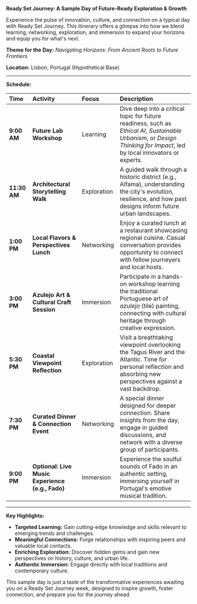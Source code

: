 **Ready Set Journey: A Sample Day of Future-Ready Exploration & Growth**

Experience the pulse of innovation, culture, and connection on a typical day with Ready Set Journey. This itinerary offers a glimpse into how we blend learning, networking, exploration, and immersion to expand your horizons and equip you for what's next.

**Theme for the Day:** *Navigating Horizons: From Ancient Roots to Future Frontiers*

**Location:** Lisbon, Portugal (Hypothetical Base)

---

**Schedule:**

| Time           | Activity                                                              | Focus     | Description                                                                                                                                                              |
| :------------- | :-------------------------------------------------------------------- | :-------- | :----------------------------------------------------------------------------------------------------------------------------------------------------------------------- |
| **9:00 AM**    | **Future Lab Workshop**                                               | Learning  | Dive deep into a critical topic for future readiness, such as *Ethical AI*, *Sustainable Urbanism*, or *Design Thinking for Impact*, led by local innovators or experts. |
| **11:30 AM**   | **Architectural Storytelling Walk**                                   | Exploration | A guided walk through a historic district (e.g., Alfama), understanding the city's evolution, resilience, and how past designs inform future urban landscapes.            |
| **1:00 PM**    | **Local Flavors & Perspectives Lunch**                                | Networking| Enjoy a curated lunch at a restaurant showcasing regional cuisine. Casual conversation provides opportunity to connect with fellow journeyers and local hosts.           |
| **3:00 PM**    | **Azulejo Art & Cultural Craft Session**                              | Immersion | Participate in a hands-on workshop learning the traditional Portuguese art of *azulejo* (tile) painting, connecting with cultural heritage through creative expression. |
| **5:30 PM**    | **Coastal Viewpoint Reflection**                                      | Exploration | Visit a breathtaking viewpoint overlooking the Tagus River and the Atlantic. Time for personal reflection and absorbing new perspectives against a vast backdrop.     |
| **7:30 PM**    | **Curated Dinner & Connection Event**                                 | Networking| A special dinner designed for deeper connection. Share insights from the day, engage in guided discussions, and network with a diverse group of participants.       |
| **9:00 PM**    | **Optional: Live Music Experience (e.g., Fado)**                      | Immersion | Experience the soulful sounds of Fado in an authentic setting, immersing yourself in Portugal's emotive musical tradition.                                                |

---

**Key Highlights:**

*   **Targeted Learning:** Gain cutting-edge knowledge and skills relevant to emerging trends and challenges.
*   **Meaningful Connections:** Forge relationships with inspiring peers and valuable local contacts.
*   **Enriching Exploration:** Discover hidden gems and gain new perspectives on history, culture, and urban life.
*   **Authentic Immersion:** Engage directly with local traditions and contemporary culture.

This sample day is just a taste of the transformative experiences awaiting you on a Ready Set Journey week, designed to inspire growth, foster connection, and prepare you for the journey ahead.
